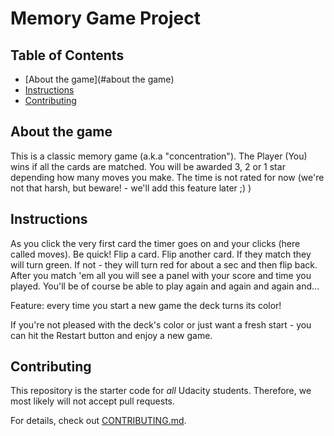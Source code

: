 # Memory Game Project

## Table of Contents

* [About the game](#about the game)
* [Instructions](#instructions)
* [Contributing](#contributing)


## About the game
This is a classic memory game \(a.k.a "concentration"\). The Player \(You\) wins if all the cards are matched. You will be awarded 3, 2 or 1 star depending how many moves you make. The time is not rated for now \(we\'re not that harsh, but beware! - we\'ll add this feature later ;\) \)

## Instructions

As you click the very first card the timer goes on and your clicks \(here called moves\). Be quick! Flip a card. Flip another card. If they match they will turn green. If not - they will turn red for about a sec and then flip back. After you match \'em all you will see a panel with your score and time you played. You\'ll be of course be able to play again and again and again and...  

Feature: every time you start a new game the deck turns its color!

If you\'re not pleased with the deck\'s color or just want a fresh start - you can hit the Restart button and enjoy a new game. 

## Contributing

This repository is the starter code for _all_ Udacity students. Therefore, we most likely will not accept pull requests.

For details, check out [CONTRIBUTING.md](CONTRIBUTING.md).

